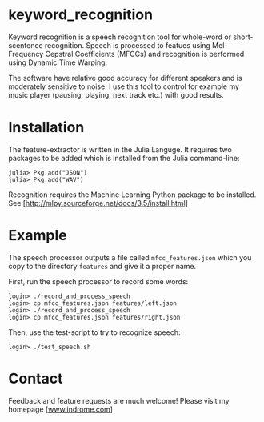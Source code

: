 keyword_recognition
===================

Keyword recognition is a speech recognition tool for whole-word or short-scentence recognition. 
Speech is processed to featues using Mel-Frequency Cepstral Coefficients (MFCCs) and recognition 
is performed using Dynamic Time Warping. 

The software have relative good accuracy for different speakers and is moderately sensitive to noise. 
I use this tool to control for example my music player (pausing, playing, next track etc.) with good results.

Installation
============

The feature-extractor is written in the Julia Languge. It requires two packages to be added which 
is installed from the Julia command-line:

```
julia> Pkg.add("JSON")
julia> Pkg.add("WAV")
```

Recognition requires the Machine Learning Python package to be installed. See [http://mlpy.sourceforge.net/docs/3.5/install.html]

Example
=======

The speech processor outputs a file called `mfcc_features.json` which you copy to the directory `features` and give it a proper name.

First, run the speech processor to record some words:
```
login> ./record_and_process_speech
login> cp mfcc_features.json features/left.json
login> ./record_and_process_speech
login> cp mfcc_features.json features/right.json
```

Then, use the test-script to try to recognize speech:

```
login> ./test_speech.sh
```

Contact 
=======

Feedback and feature requests are much welcome! Please visit my homepage [www.indrome.com]
